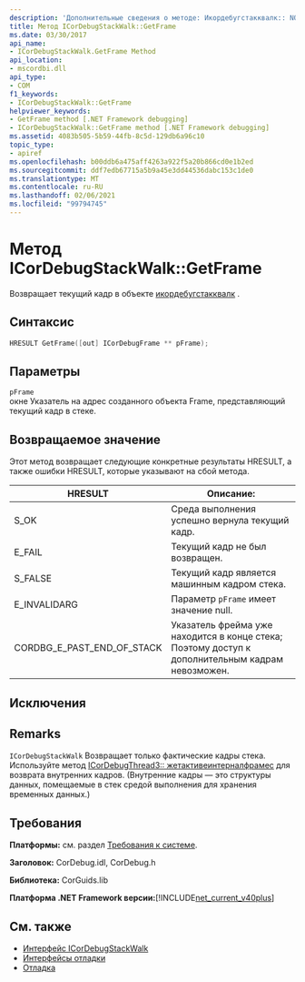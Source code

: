```yaml
---
description: 'Дополнительные сведения о методе: Икордебугстакквалк:: NOFRAMES'
title: Метод ICorDebugStackWalk::GetFrame
ms.date: 03/30/2017
api_name:
- ICorDebugStackWalk.GetFrame Method
api_location:
- mscordbi.dll
api_type:
- COM
f1_keywords:
- ICorDebugStackWalk::GetFrame
helpviewer_keywords:
- GetFrame method [.NET Framework debugging]
- ICorDebugStackWalk::GetFrame method [.NET Framework debugging]
ms.assetid: 4083b505-5b59-44fb-8c5d-129db6a96c10
topic_type:
- apiref
ms.openlocfilehash: b00ddb6a475aff4263a922f5a20b866cd0e1b2ed
ms.sourcegitcommit: ddf7edb67715a5b9a45e3dd44536dabc153c1de0
ms.translationtype: MT
ms.contentlocale: ru-RU
ms.lasthandoff: 02/06/2021
ms.locfileid: "99794745"
---
```

# <a name="icordebugstackwalkgetframe-method"></a>Метод ICorDebugStackWalk::GetFrame

Возвращает текущий кадр в объекте [икордебугстакквалк](icordebugstackwalk-interface.md) .  
  
## <a name="syntax"></a>Синтаксис  
  
```cpp  
HRESULT GetFrame([out] ICorDebugFrame ** pFrame);  
```  
  
## <a name="parameters"></a>Параметры  

 `pFrame`  
 окне Указатель на адрес созданного объекта Frame, представляющий текущий кадр в стеке.  
  
## <a name="return-value"></a>Возвращаемое значение  

 Этот метод возвращает следующие конкретные результаты HRESULT, а также ошибки HRESULT, которые указывают на сбой метода.  
  
|HRESULT|Описание:|  
|-------------|-----------------|  
|S_OK|Среда выполнения успешно вернула текущий кадр.|  
|E_FAIL|Текущий кадр не был возвращен.|  
|S_FALSE|Текущий кадр является машинным кадром стека.|  
|E_INVALIDARG|Параметр `pFrame` имеет значение null.|  
|CORDBG_E_PAST_END_OF_STACK|Указатель фрейма уже находится в конце стека; Поэтому доступ к дополнительным кадрам невозможен.|  
  
## <a name="exceptions"></a>Исключения  
  
## <a name="remarks"></a>Remarks  

 `ICorDebugStackWalk` Возвращает только фактические кадры стека. Используйте метод [ICorDebugThread3:: жетактивеинтерналфрамес](icordebugthread3-getactiveinternalframes-method.md) для возврата внутренних кадров. (Внутренние кадры — это структуры данных, помещаемые в стек средой выполнения для хранения временных данных.)  
  
## <a name="requirements"></a>Требования  

 **Платформы:** см. раздел [Требования к системе](../../get-started/system-requirements.md).  
  
 **Заголовок:** CorDebug.idl, CorDebug.h  
  
 **Библиотека:** CorGuids.lib  
  
 **Платформа .NET Framework версии:**[!INCLUDE[net_current_v40plus](../../../../includes/net-current-v40plus-md.md)]  
  
## <a name="see-also"></a>См. также

- [Интерфейс ICorDebugStackWalk](icordebugstackwalk-interface.md)
- [Интерфейсы отладки](debugging-interfaces.md)
- [Отладка](index.md)
